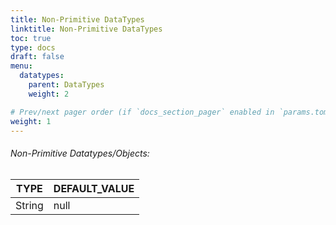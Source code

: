 ```yaml
---
title: Non-Primitive DataTypes
linktitle: Non-Primitive DataTypes
toc: true
type: docs
draft: false
menu:
  datatypes:
    parent: DataTypes
    weight: 2

# Prev/next pager order (if `docs_section_pager` enabled in `params.toml`)
weight: 1
---
```


###### Non-Primitive Datatypes/Objects:

TYPE| DEFAULT_VALUE|
----|--------------|
String | null|